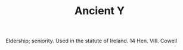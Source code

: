 ---
title: Ancient Y
letter: A
permalink: "/definitions/ancient-y.html"
body: Eldership; seniority. Used in the statute of Ireland. 14 Hen. VIII. Cowell
published_at: '2018-07-07'
layout: post
---